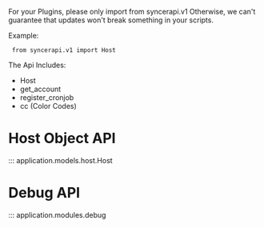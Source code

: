 
For your Plugins, please only import from syncerapi.v1
Otherwise, we can't guarantee that updates won't break something in your scripts.

Example:

```
 from syncerapi.v1 import Host
```

The Api Includes:

- Host
- get_account
- register_cronjob
- cc (Color Codes)

# Host Object API
::: application.models.host.Host

# Debug API
::: application.modules.debug
